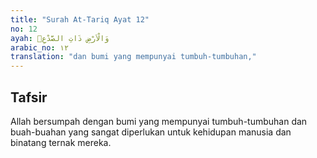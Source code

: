 ```yaml
---
title: "Surah At-Tariq Ayat 12"
no: 12
ayah: وَالْاَرْضِ ذَاتِ الصَّدْعِۙ 
arabic_no: ١٢
translation: "dan bumi yang mempunyai tumbuh-tumbuhan,"
---
```


## Tafsir

Allah bersumpah dengan bumi yang mempunyai tumbuh-tumbuhan dan buah-buahan yang sangat diperlukan untuk kehidupan manusia dan binatang ternak mereka.